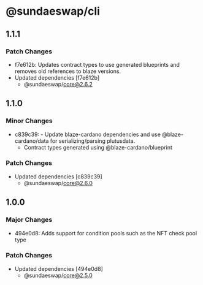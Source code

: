 # @sundaeswap/cli

## 1.1.1

### Patch Changes

- f7e612b: Updates contract types to use generated blueprints and removes old references to blaze versions.
- Updated dependencies [f7e612b]
  - @sundaeswap/core@2.6.2

## 1.1.0

### Minor Changes

- c839c39: - Update blaze-cardano dependencies and use @blaze-cardano/data for serializing/parsing plutusdata.
  - Contract types generated using @blaze-cardano/blueprint

### Patch Changes

- Updated dependencies [c839c39]
  - @sundaeswap/core@2.6.0

## 1.0.0

### Major Changes

- 494e0d8: Adds support for condition pools such as the NFT check pool type

### Patch Changes

- Updated dependencies [494e0d8]
  - @sundaeswap/core@2.5.0
